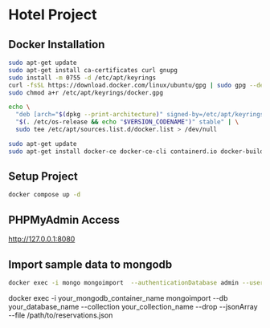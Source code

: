 # Hotel Project 
## Docker Installation
```bash
sudo apt-get update
sudo apt-get install ca-certificates curl gnupg
sudo install -m 0755 -d /etc/apt/keyrings
curl -fsSL https://download.docker.com/linux/ubuntu/gpg | sudo gpg --dearmor -o /etc/apt/keyrings/docker.gpg
sudo chmod a+r /etc/apt/keyrings/docker.gpg

echo \
  "deb [arch="$(dpkg --print-architecture)" signed-by=/etc/apt/keyrings/docker.gpg] https://download.docker.com/linux/ubuntu \
  "$(. /etc/os-release && echo "$VERSION_CODENAME")" stable" | \
  sudo tee /etc/apt/sources.list.d/docker.list > /dev/null

sudo apt-get update
sudo apt-get install docker-ce docker-ce-cli containerd.io docker-buildx-plugin docker-compose-plugin
```

## Setup Project

```bash
docker compose up -d
```


## PHPMyAdmin Access
http://127.0.0.1:8080

## Import sample data to mongodb

```bash
docker exec -i mongo mongoimport  --authenticationDatabase admin --username mongo_root_username --password mongo_root_password --db hotel_reserveation --collection reservations --drop --jsonArray --file /sample.json
```




docker exec -i your_mongodb_container_name mongoimport --db your_database_name --collection your_collection_name --drop --jsonArray --file /path/to/reservations.json